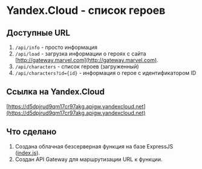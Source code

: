 # Yandex.Cloud - список героев

## Доступные URL

1. `/api/info` - просто информация
2. `/api/load` - загрузка информации о героях с сайта [http://gateway.marvel.com](http://gateway.marvel.com).
3. `/api/characters` - список героев (загруженный)
4. `/api/characters?id={id}` - информация о герое с идентификатором ID

## Ссылка на Yandex.Cloud
[https://d5dpjrud9qm17cr97akg.apigw.yandexcloud.net](https://d5dpjrud9qm17cr97akg.apigw.yandexcloud.net)

## Что сделано

1. Создана облачная безсерверная функция на базе ExpressJS ([index.js](index.js)).
2. Создан API Gateway для маршрутизации URL к функции.

